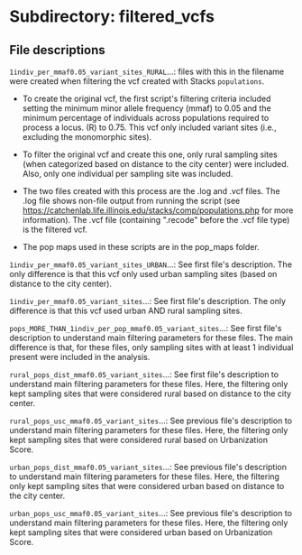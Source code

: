 # Subdirectory: filtered_vcfs

## File descriptions

`1indiv_per_mmaf0.05_variant_sites_RURAL`...: files with this in the filename were created when filtering the vcf created with Stacks `populations`.

* To create the original vcf, the first script's filtering criteria included setting the minimum minor allele frequency (mmaf) to 0.05 and the minimum percentage of individuals across populations required to process a locus. (R) to 0.75. This vcf only included variant sites (i.e., excluding the monomorphic sites).

* To filter the original vcf and create this one, only rural sampling sites (when categorized based on distance to the city center) were included. Also, only one individual per sampling site was included.

* The two files created with this process are the .log and .vcf files. The .log file shows non-file output from running the script (see https://catchenlab.life.illinois.edu/stacks/comp/populations.php for more information). The .vcf file (containing ".recode" before the .vcf file type) is the filtered vcf.

* The pop maps used in these scripts are in the pop_maps folder.

`1indiv_per_mmaf0.05_variant_sites_URBAN`...: See first file's description. The only difference is that this vcf only used urban sampling sites (based on distance to the city center).

`1indiv_per_mmaf0.05_variant_sites`...: See first file's description. The only difference is that this vcf used urban AND rural sampling sites.

`pops_MORE_THAN_1indiv_per_pop_mmaf0.05_variant_sites`...: See first file's description to understand main filtering parameters for these files. The main difference is that, for these files, only sampling sites with at least 1 individual present were included in the analysis.

`rural_pops_dist_mmaf0.05_variant_sites`...: See first file's description to understand main filtering parameters for these files. Here, the filtering only kept sampling sites that were considered rural based on distance to the city center.

`rural_pops_usc_mmaf0.05_variant_sites`...: See previous file's description to understand main filtering parameters for these files. Here, the filtering only kept sampling sites that were considered rural based on Urbanization Score.

`urban_pops_dist_mmaf0.05_variant_sites`...: See previous file's description to understand main filtering parameters for these files. Here, the filtering only kept sampling sites that were considered urban based on distance to the city center.

`urban_pops_usc_mmaf0.05_variant_sites`...: See previous file's description to understand main filtering parameters for these files. Here, the filtering only kept sampling sites that were considered urban based on Urbanization Score.